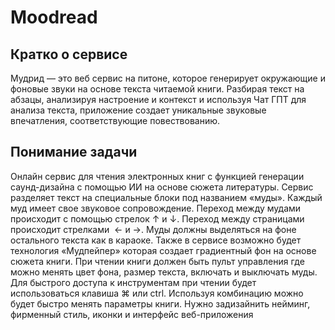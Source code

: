 # Moodread

## Кратко о сервисе
Мудрид — это веб сервис на питоне, которое генерирует окружающие и фоновые звуки на основе текста читаемой книги. Разбирая текст на абзацы, анализируя настроение и контекст и используя Чат ГПТ для анализа текста, приложение создает уникальные звуковые впечатления, соответствующие повествованию.
## Понимание задачи
Онлайн сервис для чтения электронных книг с функцией генерации саунд-дизайна с помощью ИИ на основе сюжета литературы. Сервис разделяет текст на специальные блоки под названием «муды». Каждый муд имеет свое звуковое сопровождение. Переход между мудами происходит с помощью стрелок ↑ и ↓. Переход между страницами происходит стрелками  ← и →. Муды должны выделяться на фоне остального текста как в караоке. Также в сервисе возможно будет технология «Мудпейпер» которая создает градиентный фон на основе сюжета книги.
При чтении книги должен быть пульт управления где можно менять цвет фона, размер текста, включать и выключать муды. Для быстрого доступа к инструментам при чтении будет использоваться клавиша ⌘ или ctrl. Используя комбинацию можно будет быстро менять параметры книги.
Нужно задизайнить нейминг, фирменный стиль, иконки и интерфейс веб-приложения
